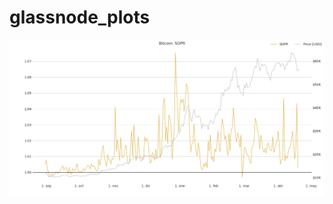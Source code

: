 # glassnode_plots

![SOPR plot](https://github.com/sudoaza/glassnode_plots/blob/master/SOPR_plot.png?raw=true)